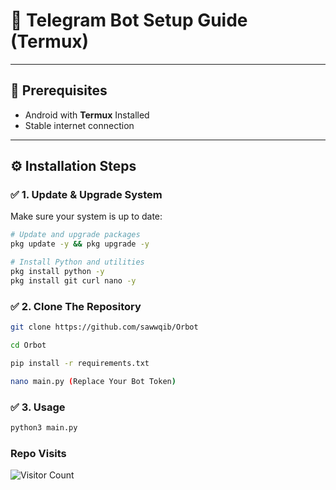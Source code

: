 # 🚀 Telegram Bot Setup Guide (Termux)

---

## 🧰 Prerequisites
- Android with **Termux** Installed
- Stable internet connection

---

## ⚙️ Installation Steps

### ✅ 1. Update & Upgrade System
Make sure your system is up to date:
```bash
# Update and upgrade packages
pkg update -y && pkg upgrade -y

# Install Python and utilities
pkg install python -y
pkg install git curl nano -y
```
### ✅ 2. Clone The Repository
```bash
git clone https://github.com/sawwqib/Orbot

cd Orbot

pip install -r requirements.txt

nano main.py (Replace Your Bot Token)
```
### ✅ 3. Usage
```bash
python3 main.py
```

### Repo Visits
![Visitor Count](https://count.getloli.com/@Orbot?name=Orbot&theme=random&padding=7&offset=0&align=top&scale=1&pixelated=1&darkmode=auto)
